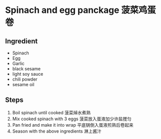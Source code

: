 # Spinach and egg panckage 菠菜鸡蛋卷
## Ingredient
- Spinach
- Egg
- Garlic
- black sesame
- light soy sauce
- chili powder
- sesame oil

## Steps
1. Boil spinach until cooked 菠菜焯水煮熟
2. Mix cooked spinach with 3 eggs 菠菜放入蛋液加少许盐搅匀
3. Pan fried and make it into wrap 平底锅倒入蛋液煎熟后卷起来
4. Season with the above ingredients 淋上酱汁
